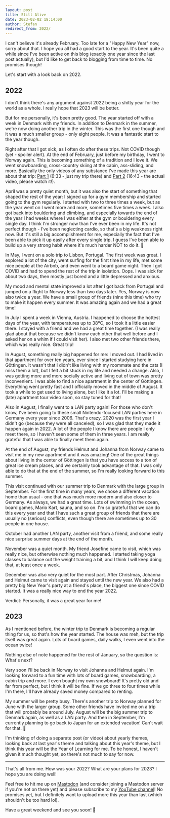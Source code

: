 ```yaml
---
layout: post
title: Still Alive
date: 2023-02-02 18:14:00
author: Stefan
redirect_from: 2022/
---
```


I can't believe it's already February. Too late for a "Happy New Year" now, sorry about that. I hope you all had a good start to the year. It's been quite a while since I've been active on this blog (exactly one year since the last post actually), but I'd like to get back to blogging from time to time. No promises though!

Let's start with a look back on 2022.

## 2022
I don't think there's any argument against 2022 being a shitty year for the world as a whole. I really hope that 2023 will be better.

But for me personally, it's been pretty good. The year started off with a week in Denmark with my friends. In addition to Denmark in the summer, we're now doing another trip in the winter. This was the first one though and it was a much smaller group - only eight people. It was a fantastic start to the year though.

Right after that I got sick, as I often do after these trips. Not COVID though (yet - spoiler alert). At the end of February, just before my birthday, I went to Norway again. This is becoming something of a tradition and I love it. We went snowboarding, cross-country skiing at the cabin, ass-sliding, and more. Basically the only videos of any substance I've made this year are about that trip: [Part 1](https://www.youtube.com/watch?v=fZFAZpNZstY) (6:33 - just my trip there) and [Part 2](https://www.youtube.com/watch?v=KfhnaxuEubg) (16:43 - the actual video, please watch it!).

April was a pretty quiet month, but it was also the start of something that shaped the rest of the year: I signed up for a gym membership and started going to the gym regularly. I started with two to three times a week, but as the year went on I went more and more, sometimes five times a week. I also got back into bouldering and climbing, and especially towards the end of the year I had weeks where I was either at the gym or bouldering every single day. I think I'm stronger now than I've ever been in my life. It's not perfect though - I've been neglecting cardio, so that's a big weakness right now. But it's still a big accomplishment for me, especially the fact that I've been able to pick it up easily after every single trip. I guess I've been able to build up a very strong habit where it's much harder NOT to do it. 💪

In May, I went on a solo trip to Lisbon, Portugal. The first week was great. I explored a lot of the city, went surfing for the first time in my life, met some nice people at the Airbnb, and even went to a board game night. Then I got COVID and had to spend the rest of the trip in isolation. Oops. I was sick for about two days, then mostly just bored and a little depressed and anxious.

My mood and mental state improved a lot after I got back from Portugal and jumped on a flight to Norway less than two days later. Yes, Norway is now also twice a year. We have a small group of friends (nine this time) who try to make it happen every summer. It was amazing again and we had a great time!

In July I spent a week in Vienna, Austria. I happened to choose the hottest days of the year, with temperatures up to 38ºC, so I took it a little easier there. I stayed with a friend and we had a great time together. (I was really glad about that because we didn't know each other that well before and I asked her on a whim if I could visit her). I also met two other friends there, which was really nice. Great trip!

In August, something really big happened for me: I moved out. I had lived in that apartment for over ten years, ever since I started studying here in Göttingen. It wasn't that I didn't like living with my roommate and the cats (I miss them a lot), but I felt a bit stuck in my life and needed a change. Also, I was getting more and more socially active and living out of town was pretty inconvenient. I was able to find a nice apartment in the center of Göttingen. Everything went pretty fast and I officially moved in the middle of August. It took a while to get used to living alone, but I like it a lot. I'll be making a (late) apartment tour video soon, so stay tuned for that!

Also in August, I finally went to a LAN party again! For those who don't know, I've been going to these small Nintendo-focused LAN parties here in Germany every year since 2006. That's crazy. 2020 was the first year I didn't go (because they were all canceled), so I was glad that they made it happen again in 2022. A lot of the people I know there are people I only meet there, so I haven't seen some of them in three years. I am really grateful that I was able to finally meet them again.

At the end of August, my friends Helmut and Johanna from Norway came to visit me in my new apartment and it was amazing! One of the great things about living in the center of Göttingen is that you have access to a ton of great ice cream places, and we certainly took advantage of that. I was only able to do that at the end of the summer, so I'm really looking forward to this summer.

This visit continued with our summer trip to Denmark with the large group in September. For the first time in many years, we chose a different vacation home than usual - one that was much more modern and also closer to Germany. As always, we had a great time. Lots of swimming in the ocean, board games, Mario Kart, sauna, and so on. I'm so grateful that we can do this every year and that I have such a great group of friends that there are usually no (serious) conflicts, even though there are sometimes up to 30 people in one house.

October had another LAN party, another visit from a friend, and some really nice surprise summer days at the end of the month.

November was a quiet month. My friend Josefine came to visit, which was really nice, but otherwise nothing much happened. I started taking yoga classes to balance out the weight training a bit, and I think I will keep doing that, at least once a week.

December was also very quiet for the most part. After Christmas, Johanna and Helmut came to visit again and stayed until the new year. We also had a pretty big New Year's party at a friend's place, the biggest one since COVID started. It was a really nice way to end the year 2022.

Verdict: Personally, it was a great year for me!

## 2023
As I mentioned before, the winter trip to Denmark is becoming a regular thing for us, so that's how the year started. The house was meh, but the trip itself was great again. Lots of board games, daily walks, I even went into the ocean twice!

Nothing else of note happened for the rest of January, so the question is: What's next?

Very soon I'll be back in Norway to visit Johanna and Helmut again. I'm looking forward to a fun time with lots of board games, snowboarding, a cabin trip and more. I even bought my own snowboard! It's pretty old and far from perfect, but I think it will be fine. If we go three to four times while I'm there, I'll have already saved money compared to renting.

My summer will be pretty busy. There's another trip to Norway planned for June with the larger group. Some other friends have invited me on a trip that will probably be around July. August will be the big summer trip to Denmark again, as well as a LAN party. And then in September, I'm currently planning to go back to Japan for an extended vacation! Can't wait for that. 🙂

I'm thinking of doing a separate post (or video) about yearly themes, looking back at last year's theme and talking about this year's theme, but I think this year will be the Year of Learning for me. To be honest, I haven't given it much thought yet, so there's not much to say for now.

---

That's all from me. How was your 2022? What are your plans for 2023? I hope you are doing well!

Feel free to hit me up on [Mastodon](https://hachyderm.io/@stefandesu) (and consider joining a Mastodon server if you're not on there yet) and please subscribe to my [YouTube channel](https://www.youtube.com/@stefandesu)! No promises yet, but I definitely want to upload more this year than last (which shouldn't be too hard lol).

Have a great weekend and see you soon! 👋

